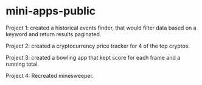 # mini-apps-public

Project 1: created a historical events finder, that would filter data based on a keyword and return results paginated.

Project 2:  created a cryptocurrency price tracker for 4 of the top cryptos.

Project 3:  created a bowling app that kept score for each frame and a running total.

Project 4:  Recreated minesweeper.
